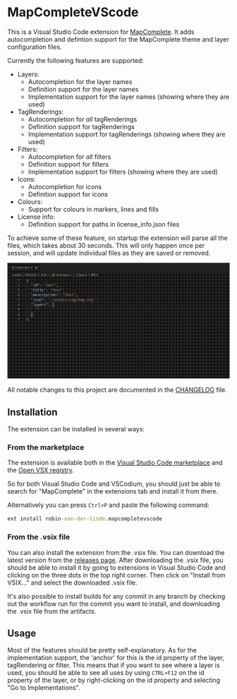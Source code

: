 # MapCompleteVScode

This is a Visual Studio Code extension for [MapComplete](https://github.com/pietervdvn/MapComplete).
It adds autocompletion and defintion support for the MapComplete theme and layer configuration files.

Currently the following features are supported:

- Layers:
  - Autocompletion for the layer names
  - Definition support for the layer names
  - Implementation support for the layer names (showing where they are used)
- TagRenderings:
  - Autocompletion for _all_ tagRenderings
  - Definition support for tagRenderings
  - Implementation support for tagRenderings (showing where they are used)
- Filters:
  - Autocompletion for _all_ filters
  - Definition support for filters
  - Implementation support for filters (showing where they are used)
- Icons:
  - Autocompletion for icons
  - Definition support for icons
- Colours:
  - Support for colours in markers, lines and fills
- License info:
  - Definition support for paths in license_info.json files

To achieve some of these feature, on startup the extension will parse all the files, which takes about 30 seconds. This will only happen once per session, and will update individual files as they are saved or removed.

![Demo showing autcomplete for layers and icon definition](images/demo.gif)

All notable changes to this project are documented in the [CHANGELOG](CHANGELOG.md) file.

## Installation

The extension can be installed in several ways:

### From the marketplace

The extension is available both in the [Visual Studio Code marketplace](https://marketplace.visualstudio.com/items?itemName=robin-van-der-linde.mapcompletevscode) and the [Open VSX registry](https://open-vsx.org/extension/robin-van-der-linde/mapcompletevscode).

So for both Visual Studio Code and VSCodium, you should just be able to search for "MapComplete" in the extensions tab and install it from there.

Alternatively you can press `Ctrl+P` and paste the following command:

```cmd
ext install robin-van-der-linde.mapcompletevscode
```

### From the .vsix file

You can also install the extension from the .vsix file. You can download the latest version from the [releases page](https://github.com/RobinLinde/MapCompleteVScode/releases). After downloading the .vsix file, you should be able to install it by going to extensions in Visual Studio Code and clicking on the three dots in the top right corner. Then click on "Install from VSIX..." and select the downloaded .vsix file.

It's also possible to install builds for any commit in any branch by checking out the workflow run for the commit you want to install, and downloading the .vsix file from the artifacts.

## Usage

Most of the features should be pretty self-explanatory. As for the implementation support, the 'anchor' for this is the id property of the layer, tagRendering or filter. This means that if you want to see where a layer is used, you should be able to see all uses by using `CTRL+F12` on the id property of the layer, or by right-clicking on the id property and selecting "Go to Implementations".
